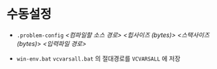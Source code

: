 # 수동설정

* `.problem-config`
*<컴파일할 소스 경로>* *<힙사이즈 (bytes)>* *<스택사이즈 (bytes)*> *<newline>*
*<입력파일 경로>*

* `win-env.bat`
`vcvarsall.bat` 의 절대경로를 `VCVARSALL` 에 저장
